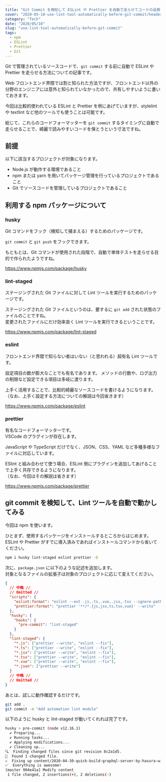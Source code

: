 ```yaml
---
title: "Git Commit を検知して ESLint や Prettier を自動で走らせてコードの品質を保つ方法"
cover: "2020-05-10-use-lint-tool-automatically-before-git-commit/header.png"
category: "Tech"
date: "2020/05/10"
slug: "use-lint-tool-automatically-before-git-commit"
tags:
  - npm
  - ESLint
  - Prettier
  - Git
---
```


Git で管理されているソースコードで、`git commit` する前に自動で ESLint や Prettier を走らせる方法についての記事です。

Web フロントエンド界隈では割と知られた方法ですが、フロントエンド以外の分野のエンジニアには意外と知られていなかったので、共有しやすいように書いておきます。

今回は比較的使われている ESLint と Prettier を例にあげていますが、stylelint や textlint など他のツールでも使うことは可能です。

総じて、これらのコードフォーマッターを `git commit` するタイミングに自動で走らせることで、綺麗で読みやすいコードを保とうという寸法ですね。

## 前提

以下に該当するプロジェクトが対象になります。

- Node.js が動作する環境であること
- npm または yarn を用いてパッケージ管理を行っているプロジェクトであること
- Git でソースコードを管理しているプロジェクトであること

## 利用する npm パッケージについて

### husky

Git コマンドをフック（検知して捕まえる）するためのパッケージです。

`git commit` と `git push` をフックできます。

もともとは、Git コマンドが使用された段階で、自動で単体テストを走らせる目的で作られたようですね。

https://www.npmjs.com/package/husky

### lint-staged

ステージングされた Git ファイルに対して Lint ツールを実行するためのパッケージです。

ステージングされた Git ファイルというのは、要するに `git add` された状態のファイルのことですね。  
変更されたファイルにだけ効率良く Lint ツールを実行できるということです。

https://www.npmjs.com/package/lint-staged

### eslint

フロントエンド界隈で知らない者はいない（と思われる）超有名 Lint ツールです。

設定項目の数が膨大なことでも有名であります。
メソッドの行数や、ログ出力の制限など設定できる項目は多岐に渡ります。

上手く活用することで、比較的綺麗なソースコードを書けるようになります。  
（なお、上手く設定する方法についての解説は今回省きます）

https://www.npmjs.com/package/eslint

### prettier

有名なコードフォーマッターです。  
VSCode のプラグインが存在します。

JavaScript や TypeScript だけでなく、JSON、CSS、YAML など多種多様なファイルに対応しています。

ESlint と組み合わせて使う場合、ESLint 側にプラグインを追加してあげることで上手く共存できるようになります。  
（なお、今回はその解説は省きます）

https://www.npmjs.com/package/prettier

## git commit を検知して、Lint ツールを自動で動かしてみる

今回は npm を使います。

ひとまず、使用するパッケージをインストールするところからはじめます。  
ESLint や Prettier がすでに導入済みであればインストールコマンドから省いてください。

```bash
npm i husky lint-staged eslint prettier -D
```

次に、`package.json` に以下のような記述を追加します。  
対象となるファイルの拡張子は対象のプロジェクトに応じて変えてください。

```json
{
  // 中略 //
  // Omitted //
  "scripts": {
    "eslint:format": "eslint --ext .js,.ts,.vue,.jsx,.tsx --ignore-path .gitignore .",
    "prettier:format": "prettier '**/*.{js,jsx,ts,tsx,vue}' --write"
  },
  "husky": {
    "hooks": {
      "pre-commit": "lint-staged"
    }
  },
  "lint-staged": {
    "*.js": ["prettier --write", "eslint --fix"],
    "*.ts": ["prettier --write", "eslint --fix"],
    "*.jsx": ["prettier --write", "eslint --fix"],
    "*.tsx": ["prettier --write", "eslint --fix"],
    "*.vue": ["prettier --write", "eslint --fix"],
    "*.json": ["prettier --write"]
  }
  // 中略 //
  // Omitted //
}
```

あとは、試しに動作確認するだけです。

```bash
git add .
git commit -m "Add automation lint module"
```

以下のように husky と lint-staged が動いてくれれば完了です。

```bash
husky > pre-commit (node v12.16.1)
  ✔ Preparing...
  ✔ Running tasks...
  ✔ Applying modifications...
  ✔ Cleaning up...
🔍  Finding changed files since git revision 8c2a1d5.
🎯  Found 1 changed file.
✍️  Fixing up content/2020-04-30-quick-build-graphql-server-by-hasura-with-nuxt-js/index.md.
✅  Everything is awesome!
[master 904e41a] Modify content
 1 file changed, 2 insertions(+), 2 deletions(-)
```
